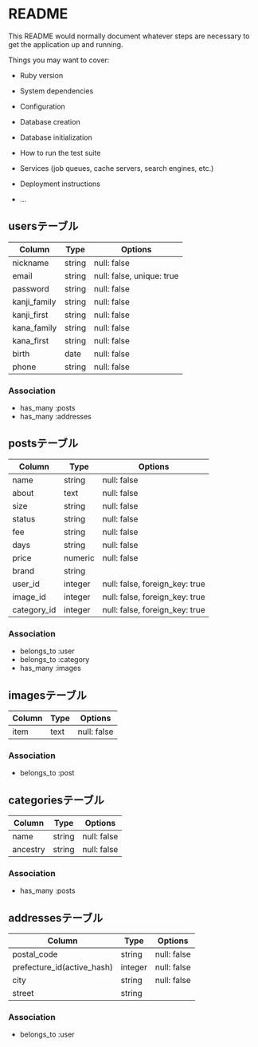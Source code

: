 # README

This README would normally document whatever steps are necessary to get the
application up and running.

Things you may want to cover:

* Ruby version

* System dependencies

* Configuration

* Database creation

* Database initialization

* How to run the test suite

* Services (job queues, cache servers, search engines, etc.)

* Deployment instructions

* ...

## usersテーブル
|Column|Type|Options|
|------|----|-------|
|nickname|string|null: false|
|email|string|null: false, unique: true|
|password|string|null: false|
|kanji_family|string|null: false|
|kanji_first|string|null: false|
|kana_family|string|null: false|
|kana_first|string|null: false|
|birth|date|null: false|
|phone|string|null: false|

### Association
- has_many :posts
- has_many :addresses

## postsテーブル
|Column|Type|Options|
|------|----|-------|
|name|string|null: false|
|about|text|null: false|
|size|string|null: false|
|status|string|null: false|
|fee|string|null: false|
|days|string|null: false|
|price|numeric|null: false|
|brand|string||
|user_id|integer|null: false, foreign_key: true|
|image_id|integer|null: false, foreign_key: true|
|category_id|integer|null: false, foreign_key: true|

### Association
- belongs_to :user
- belongs_to :category
- has_many :images


## imagesテーブル
|Column|Type|Options|
|------|----|-------|
|item|text|null: false|

### Association
- belongs_to :post



## categoriesテーブル
|Column|Type|Options|
|------|----|-------|
|name|string|null: false|
|ancestry|string|null: false|


### Association
- has_many :posts


## addressesテーブル
|Column|Type|Options|
|------|----|-------|
|postal_code|string|null: false|
|prefecture_id(active_hash)|integer|null: false|
|city|string|null: false|
|street|string|

### Association
- belongs_to :user